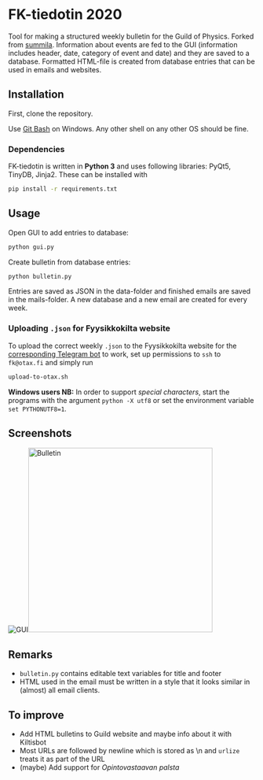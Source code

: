 # FK-tiedotin 2020
Tool for making a structured weekly bulletin for the Guild of Physics. Forked from [summila](https://github.com/summis/fk-tiedotin). Information about events are fed to the GUI (information includes header, date, category of event and date) and they are saved to a database. Formatted HTML-file is created from database entries that can be used in emails and websites.

## Installation

First, clone the repository.

Use [Git Bash](https://gitforwindows.org/) on Windows. Any other shell on any other OS should be fine.

### Dependencies
FK-tiedotin is written in **Python 3** and uses following libraries: PyQt5, TinyDB, Jinja2.
These can be installed with

```bash
pip install -r requirements.txt
```

## Usage
Open GUI to add entries to database:

```bash
python gui.py
```

Create bulletin from database entries:

```bash
python bulletin.py
```

Entries are saved as JSON in the data-folder and finished emails are saved in the mails-folder. A new database and a new email are created for every week.

### Uploading `.json` for Fyysikkokilta website

To upload the correct weekly `.json` to the Fyysikkokilta website for the [corresponding Telegram bot](https://github.com/fyysikkokilta/fk-viikkotiedotebot) to work, set up permissions to `ssh` to `fk@otax.fi` and simply run
```bash
upload-to-otax.sh
```

**Windows users NB:** In order to support *special characters*, start the programs with the argument `python -X utf8` or set the environment variable `set PYTHONUTF8=1`.


## Screenshots
<p float="left">
  <img alt="GUI" src="https://i.imgur.com/l9mBWeR.png" width="auto"><img alt="Bulletin" src="https://i.imgur.com/anv5eMQ.png" width="375px">
</p>

## Remarks

* ``bulletin.py`` contains editable text variables for title and footer
* HTML used in the email must be written in a style that it looks similar in (almost) all email clients.


## To improve

* Add HTML bulletins to Guild website and maybe info about it with Kiltisbot
* Most URLs are followed by newline which is stored as \n and ``urlize`` treats it as part of the URL
* (maybe) Add support for _Opintovastaavan palsta_
